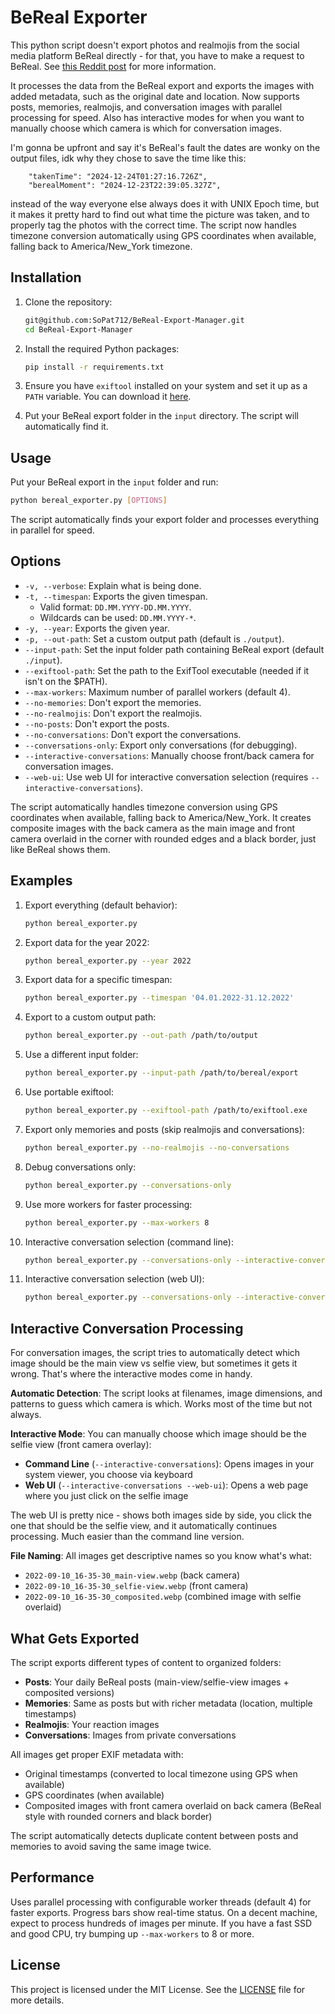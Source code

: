 # BeReal Exporter

This python script doesn't export photos and realmojis from the social media platform BeReal directly - for that, you have to make a request to BeReal. See [this Reddit post](https://www.reddit.com/r/bereal_app/comments/19dl0yk/experiencetutorial_for_exporting_all_bereal/?utm_source=share&utm_medium=web3x&utm_name=web3xcss&utm_term=1&utm_content=share_button) for more information.

It processes the data from the BeReal export and exports the images with added metadata, such as the original date and location. Now supports posts, memories, realmojis, and conversation images with parallel processing for speed. Also has interactive modes for when you want to manually choose which camera is which for conversation images.

I'm gonna be upfront and say it's BeReal's fault the dates are wonky on the output files, idk why they chose to save the time like this:

        "takenTime": "2024-12-24T01:27:16.726Z",
        "berealMoment": "2024-12-23T22:39:05.327Z",

instead of the way everyone else always does it with UNIX Epoch time, but it makes it pretty hard to find out what time the picture was taken, and to properly tag the photos with the correct time. The script now handles timezone conversion automatically using GPS coordinates when available, falling back to America/New_York timezone.

## Installation

1. Clone the repository:
    ```sh
    git@github.com:SoPat712/BeReal-Export-Manager.git 
    cd BeReal-Export-Manager
    ```

2. Install the required Python packages:
    ```sh
    pip install -r requirements.txt
    ```

3. Ensure you have `exiftool` installed on your system and set it up as a `PATH` variable. You can download it [here](https://exiftool.org/).

4. Put your BeReal export folder in the `input` directory. The script will automatically find it.

## Usage

Put your BeReal export in the `input` folder and run:
```sh
python bereal_exporter.py [OPTIONS]
```

The script automatically finds your export folder and processes everything in parallel for speed.

## Options

- `-v, --verbose`: Explain what is being done.
- `-t, --timespan`: Exports the given timespan. 
  - Valid format: `DD.MM.YYYY-DD.MM.YYYY`.
  - Wildcards can be used: `DD.MM.YYYY-*`.
- `-y, --year`: Exports the given year.
- `-p, --out-path`: Set a custom output path (default is `./output`).
- `--input-path`: Set the input folder path containing BeReal export (default `./input`).
- `--exiftool-path`: Set the path to the ExifTool executable (needed if it isn't on the $PATH).
- `--max-workers`: Maximum number of parallel workers (default 4).
- `--no-memories`: Don't export the memories.
- `--no-realmojis`: Don't export the realmojis.
- `--no-posts`: Don't export the posts.
- `--no-conversations`: Don't export the conversations.
- `--conversations-only`: Export only conversations (for debugging).
- `--interactive-conversations`: Manually choose front/back camera for conversation images.
- `--web-ui`: Use web UI for interactive conversation selection (requires `--interactive-conversations`).

The script automatically handles timezone conversion using GPS coordinates when available, falling back to America/New_York. It creates composite images with the back camera as the main image and front camera overlaid in the corner with rounded edges and a black border, just like BeReal shows them.

## Examples

1. Export everything (default behavior):
    ```sh
    python bereal_exporter.py
    ```

2. Export data for the year 2022:
    ```sh
    python bereal_exporter.py --year 2022
    ```

3. Export data for a specific timespan:
    ```sh
    python bereal_exporter.py --timespan '04.01.2022-31.12.2022'
    ```

4. Export to a custom output path:
    ```sh
    python bereal_exporter.py --out-path /path/to/output
    ```

5. Use a different input folder:
    ```sh
    python bereal_exporter.py --input-path /path/to/bereal/export
    ```

6. Use portable exiftool:
    ```sh
    python bereal_exporter.py --exiftool-path /path/to/exiftool.exe
    ```

7. Export only memories and posts (skip realmojis and conversations):
    ```sh
    python bereal_exporter.py --no-realmojis --no-conversations
    ```

8. Debug conversations only:
    ```sh
    python bereal_exporter.py --conversations-only
    ```

9. Use more workers for faster processing:
    ```sh
    python bereal_exporter.py --max-workers 8
    ```

10. Interactive conversation selection (command line):
    ```sh
    python bereal_exporter.py --conversations-only --interactive-conversations
    ```

11. Interactive conversation selection (web UI):
    ```sh
    python bereal_exporter.py --conversations-only --interactive-conversations --web-ui
    ```

## Interactive Conversation Processing

For conversation images, the script tries to automatically detect which image should be the main view vs selfie view, but sometimes it gets it wrong. That's where the interactive modes come in handy.

**Automatic Detection**: The script looks at filenames, image dimensions, and patterns to guess which camera is which. Works most of the time but not always.

**Interactive Mode**: You can manually choose which image should be the selfie view (front camera overlay):
- **Command Line** (`--interactive-conversations`): Opens images in your system viewer, you choose via keyboard
- **Web UI** (`--interactive-conversations --web-ui`): Opens a web page where you just click on the selfie image

The web UI is pretty nice - shows both images side by side, you click the one that should be the selfie view, and it automatically continues processing. Much easier than the command line version.

**File Naming**: All images get descriptive names so you know what's what:
- `2022-09-10_16-35-30_main-view.webp` (back camera)
- `2022-09-10_16-35-30_selfie-view.webp` (front camera) 
- `2022-09-10_16-35-30_composited.webp` (combined image with selfie overlaid)

## What Gets Exported

The script exports different types of content to organized folders:

- **Posts**: Your daily BeReal posts (main-view/selfie-view images + composited versions)
- **Memories**: Same as posts but with richer metadata (location, multiple timestamps)
- **Realmojis**: Your reaction images
- **Conversations**: Images from private conversations

All images get proper EXIF metadata with:
- Original timestamps (converted to local timezone using GPS when available)
- GPS coordinates (when available)
- Composited images with front camera overlaid on back camera (BeReal style with rounded corners and black border)

The script automatically detects duplicate content between posts and memories to avoid saving the same image twice.

## Performance

Uses parallel processing with configurable worker threads (default 4) for faster exports. Progress bars show real-time status. On a decent machine, expect to process hundreds of images per minute. If you have a fast SSD and good CPU, try bumping up `--max-workers` to 8 or more.

## License

This project is licensed under the MIT License. See the [LICENSE](LICENSE) file for more details.
